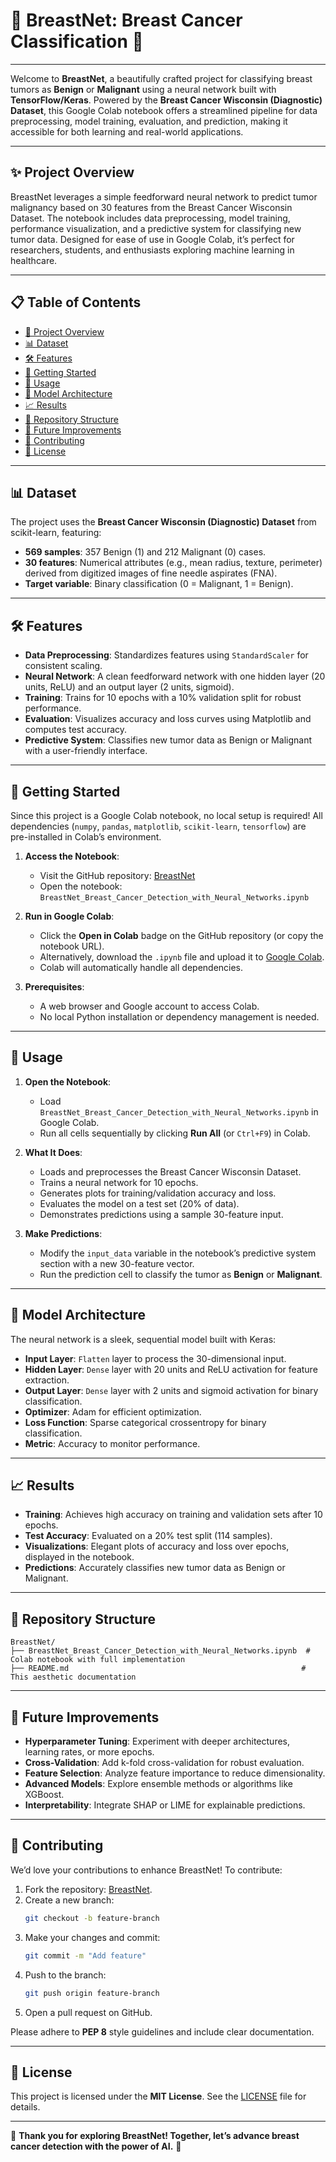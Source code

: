 # 🌺 BreastNet: Breast Cancer Classification 🌺

---

Welcome to **BreastNet**, a beautifully crafted project for classifying breast tumors as **Benign** or **Malignant** using a neural network built with **TensorFlow/Keras**. Powered by the **Breast Cancer Wisconsin (Diagnostic) Dataset**, this Google Colab notebook offers a streamlined pipeline for data preprocessing, model training, evaluation, and prediction, making it accessible for both learning and real-world applications.

---

## ✨ Project Overview

BreastNet leverages a simple feedforward neural network to predict tumor malignancy based on 30 features from the Breast Cancer Wisconsin Dataset. The notebook includes data preprocessing, model training, performance visualization, and a predictive system for classifying new tumor data. Designed for ease of use in Google Colab, it’s perfect for researchers, students, and enthusiasts exploring machine learning in healthcare.

---

## 📋 Table of Contents

- [🌺 Project Overview](#-project-overview)
- [📊 Dataset](#-dataset)
- [🛠 Features](#-features)
- [🚀 Getting Started](#-getting-started)
- [🎯 Usage](#-usage)
- [🧠 Model Architecture](#-model-architecture)
- [📈 Results](#-results)
- [📂 Repository Structure](#-repository-structure)
- [🌟 Future Improvements](#-future-improvements)
- [🤝 Contributing](#-contributing)
- [📜 License](#-license)

---

## 📊 Dataset

The project uses the **Breast Cancer Wisconsin (Diagnostic) Dataset** from scikit-learn, featuring:

- **569 samples**: 357 Benign (1) and 212 Malignant (0) cases.
- **30 features**: Numerical attributes (e.g., mean radius, texture, perimeter) derived from digitized images of fine needle aspirates (FNA).
- **Target variable**: Binary classification (0 = Malignant, 1 = Benign).

---

## 🛠 Features

- **Data Preprocessing**: Standardizes features using `StandardScaler` for consistent scaling.
- **Neural Network**: A clean feedforward network with one hidden layer (20 units, ReLU) and an output layer (2 units, sigmoid).
- **Training**: Trains for 10 epochs with a 10% validation split for robust performance.
- **Evaluation**: Visualizes accuracy and loss curves using Matplotlib and computes test accuracy.
- **Predictive System**: Classifies new tumor data as Benign or Malignant with a user-friendly interface.

---

## 🚀 Getting Started

Since this project is a Google Colab notebook, no local setup is required! All dependencies (`numpy`, `pandas`, `matplotlib`, `scikit-learn`, `tensorflow`) are pre-installed in Colab’s environment.

1. **Access the Notebook**:
   - Visit the GitHub repository: [BreastNet](https://github.com/Devansh-Soni-1909/BreastNet)
   - Open the notebook: `BreastNet_Breast_Cancer_Detection_with_Neural_Networks.ipynb`

2. **Run in Google Colab**:
   - Click the **Open in Colab** badge on the GitHub repository (or copy the notebook URL).
   - Alternatively, download the `.ipynb` file and upload it to [Google Colab](https://colab.research.google.com/).
   - Colab will automatically handle all dependencies.

3. **Prerequisites**:
   - A web browser and Google account to access Colab.
   - No local Python installation or dependency management is needed.

---

## 🎯 Usage

1. **Open the Notebook**:
   - Load `BreastNet_Breast_Cancer_Detection_with_Neural_Networks.ipynb` in Google Colab.
   - Run all cells sequentially by clicking **Run All** (or `Ctrl+F9`) in Colab.

2. **What It Does**:
   - Loads and preprocesses the Breast Cancer Wisconsin Dataset.
   - Trains a neural network for 10 epochs.
   - Generates plots for training/validation accuracy and loss.
   - Evaluates the model on a test set (20% of data).
   - Demonstrates predictions using a sample 30-feature input.

3. **Make Predictions**:
   - Modify the `input_data` variable in the notebook’s predictive system section with a new 30-feature vector.
   - Run the prediction cell to classify the tumor as **Benign** or **Malignant**.

---

## 🧠 Model Architecture

The neural network is a sleek, sequential model built with Keras:

- **Input Layer**: `Flatten` layer to process the 30-dimensional input.
- **Hidden Layer**: `Dense` layer with 20 units and ReLU activation for feature extraction.
- **Output Layer**: `Dense` layer with 2 units and sigmoid activation for binary classification.
- **Optimizer**: Adam for efficient optimization.
- **Loss Function**: Sparse categorical crossentropy for binary classification.
- **Metric**: Accuracy to monitor performance.

---

## 📈 Results

- **Training**: Achieves high accuracy on training and validation sets after 10 epochs.
- **Test Accuracy**: Evaluated on a 20% test split (114 samples).
- **Visualizations**: Elegant plots of accuracy and loss over epochs, displayed in the notebook.
- **Predictions**: Accurately classifies new tumor data as Benign or Malignant.

---

## 📂 Repository Structure

```
BreastNet/
├── BreastNet_Breast_Cancer_Detection_with_Neural_Networks.ipynb  # Colab notebook with full implementation
├── README.md                                                    # This aesthetic documentation
```

---

## 🌟 Future Improvements

- **Hyperparameter Tuning**: Experiment with deeper architectures, learning rates, or more epochs.
- **Cross-Validation**: Add k-fold cross-validation for robust evaluation.
- **Feature Selection**: Analyze feature importance to reduce dimensionality.
- **Advanced Models**: Explore ensemble methods or algorithms like XGBoost.
- **Interpretability**: Integrate SHAP or LIME for explainable predictions.

---

## 🤝 Contributing

We’d love your contributions to enhance BreastNet! To contribute:

1. Fork the repository: [BreastNet](https://github.com/Devansh-Soni-1909/BreastNet).
2. Create a new branch:
   ```bash
   git checkout -b feature-branch
   ```
3. Make your changes and commit:
   ```bash
   git commit -m "Add feature"
   ```
4. Push to the branch:
   ```bash
   git push origin feature-branch
   ```
5. Open a pull request on GitHub.

Please adhere to **PEP 8** style guidelines and include clear documentation.

---

## 📜 License

This project is licensed under the **MIT License**. See the [LICENSE](LICENSE) file for details.

---

🌟 **Thank you for exploring BreastNet! Together, let’s advance breast cancer detection with the power of AI.** 🌟